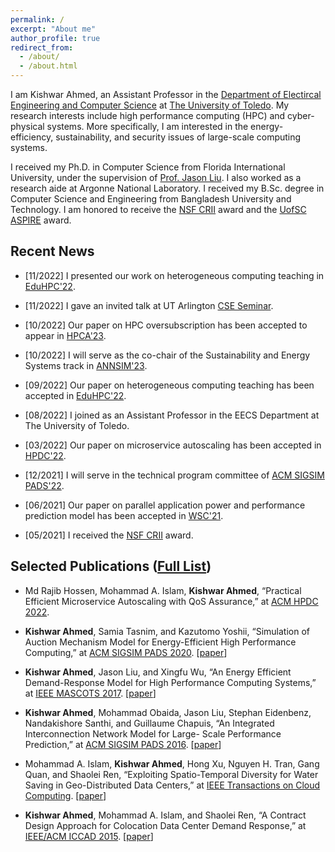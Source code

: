 ```yaml
---
permalink: /
excerpt: "About me"
author_profile: true
redirect_from: 
  - /about/
  - /about.html
---
```


I am Kishwar Ahmed, an Assistant Professor in the [Department of Electircal Engineering and Computer Science](https://www.utoledo.edu/engineering/electrical-engineering-computer-science/) at [The University of Toledo](https://www.utoledo.edu/). My research interests include high performance computing (HPC) and cyber-physical systems. More specifically, I am interested in the energy-efficiency, sustainability, and security issues of large-scale computing systems.

I received my Ph.D. in Computer Science from Florida International University, under the supervision of [Prof.
Jason Liu](https://people.cis.fiu.edu/liux/). I also worked as a research aide at Argonne National Laboratory. I received my B.Sc. degree in Computer Science and Engineering from Bangladesh University and Technology. I am honored to receive the [NSF CRII](https://beta.nsf.gov/funding/opportunities/computer-information-science-engineering-research) award and the [UofSC ASPIRE](https://sc.edu/about/offices_and_divisions/research/internal_funding_awards/faculty/aspire/) award.


## Recent News

* [11/2022] I presented our work on heterogeneous computing teaching in [EduHPC'22](https://tcpp.cs.gsu.edu/curriculum/?q=eduhpc22).

* [11/2022] I gave an invited talk at UT Arlington [CSE Seminar](https://www.uta.edu/academics/schools-colleges/engineering/academics/departments/cse/colloquia).

* [10/2022] Our paper on HPC oversubscription has been accepted to appear in [HPCA'23](https://hpca-conf.org/2023/).

* [10/2022] I will serve as the co-chair of the Sustainability and Energy Systems track in [ANNSIM'23](https://scs.org/annsim/).

* [09/2022] Our paper on heterogeneous computing teaching has been accepted in [EduHPC'22](https://tcpp.cs.gsu.edu/curriculum/?q=eduhpc22).

* [08/2022] I joined as an Assistant Professor in the EECS Department at The University of Toledo.

* [03/2022] Our paper on microservice autoscaling has been accepted in [HPDC'22](https://www.hpdc.org/2022/).

* [12/2021] I will serve in the technical program committee of [ACM SIGSIM PADS'22](https://sigsim.acm.org/conf/pads/2022/).

* [06/2021] Our paper on parallel application power and performance prediction model has been accepted in [WSC'21](https://meetings.informs.org/wordpress/wsc2021/).

* [05/2021] I received the [NSF CRII](https://beta.nsf.gov/funding/opportunities/computer-information-science-engineering-research) award.

## Selected Publications ([Full List](https://kishwarbd.github.io/publications/))

* Md Rajib Hossen, Mohammad A. Islam, **Kishwar Ahmed**, “Practical Efficient Microservice Autoscaling with QoS Assurance,” at [ACM HPDC 2022](https://www.hpdc.org/2022/).

* **Kishwar Ahmed**, Samia Tasnim, and Kazutomo Yoshii, “Simulation of Auction Mechanism Model for Energy-Efficient High Performance Computing,” at [ACM SIGSIM PADS 2020](https://www.acm-sigsim-pads.org/Programs/PADS-2020-Program.htm). [[paper](https://dl.acm.org/doi/abs/10.1145/3384441.3395991)]

*  **Kishwar Ahmed**, Jason Liu, and Xingfu Wu, “An Energy Efficient Demand-Response Model for High Performance Computing Systems,” at [IEEE MASCOTS 2017](https://mascots2017.cs.ucalgary.ca/). [[paper](https://ieeexplore.ieee.org/document/8107444/)]

* **Kishwar Ahmed**, Mohammad Obaida, Jason Liu, Stephan Eidenbenz, Nandakishore Santhi, and Guillaume Chapuis, “An Integrated Interconnection Network Model for Large- Scale Performance Prediction,” at [ACM SIGSIM PADS 2016](https://www.acm-sigsim-pads.org/). [[paper](https://dl.acm.org/citation.cfm?id=2901396)]

* Mohammad A. Islam, **Kishwar Ahmed**, Hong Xu, Nguyen H. Tran, Gang Quan, and Shaolei Ren, “Exploiting Spatio-Temporal Diversity for Water Saving in Geo-Distributed Data Centers,” at [IEEE Transactions on Cloud Computing](https://www.computer.org/web/tcc). [[paper](https://ieeexplore.ieee.org/document/7420641/)]

* **Kishwar Ahmed**, Mohammad A. Islam, and Shaolei Ren, “A Contract Design Approach for Colocation Data Center Demand Response,” at [IEEE/ACM ICCAD 2015](https://iccad.com/). [[paper](https://ieeexplore.ieee.org/document/7372629/)] 


  

